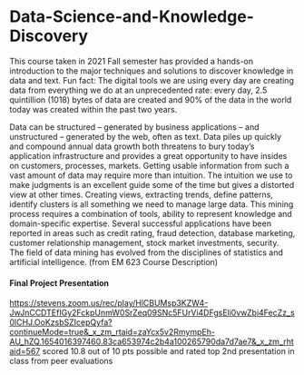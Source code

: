 # Data-Science-and-Knowledge-Discovery

This course taken in 2021 Fall semester has provided a hands-on introduction to the major techniques and solutions to discover knowledge in data and text. Fun fact: The digital tools we are using every day are creating data from everything we do at an unprecedented rate: every day, 2.5 quintillion (1018) bytes of data are created and 90% of the data in the world today was created within the past two years.

Data can be structured – generated by business applications – and unstructured – generated by the web, often as text. Data piles up quickly and compound annual data growth both threatens to bury today’s application infrastructure and provides a great opportunity to have insides on customers, processes, markets. Getting usable information from such a vast amount of data may require more than intuition. The intuition we use to make judgments is an excellent guide some of the time but gives a distorted view at other times. Creating views, extracting trends, define patterns, identify clusters is all something we need to manage large data. This mining process requires a combination of tools, ability to represent knowledge and domain-specific expertise. Several successful applications have been reported in areas such as credit rating, fraud detection, database marketing, customer relationship management, stock market investments, security. The field of data mining has evolved from the disciplines of statistics and artificial intelligence. (from EM 623 Course Description)


#### Final Project Presentation
https://stevens.zoom.us/rec/play/HlCBUMsp3KZW4-JwJnCCDTEfIGy2FckpUnmW0SrZeq09SNc5FUrVi4DFgsEli0vwZbi4FecZz_s0lCHJ.OoKzsbSZIcepQyfa?continueMode=true&_x_zm_rtaid=zaYcx5v2RmympEh-AU_hZQ.1654016397460.83ca653974c2b4a100265790da7d7ae7&_x_zm_rhtaid=567
scored 10.8 out of 10 pts possible and rated top 2nd presentation in class from peer evaluations
